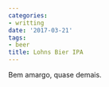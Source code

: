 ```yaml
---
categories:
- writting
date: '2017-03-21'
tags:
- beer
title: Lohns Bier IPA
---
```


Bem amargo, quase demais.


